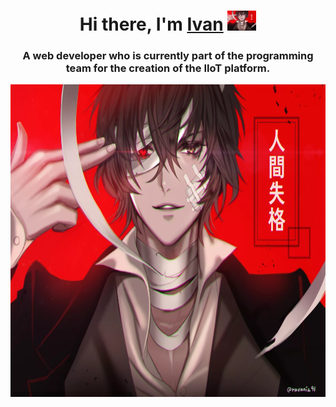 
<h1 align="center">Hi there, I'm <a href="https://t.me/DazaiVan" target="_blank">Ivan</a> 
<img src="https://github.com/DazaiOsamu2111/DazaiOsamu2111/blob/main/DazaiOsamu.jpg" height="32"/></h1>
<h3 align="center">A web developer who is currently part of the programming team for the creation of the IIoT platform.</h3>
<img  src="https://github.com/DazaiOsamu2111/DazaiOsamu2111/blob/main/DazaiOsamu.jpg" height="500" align="center"/></h1>
<!--
**DazaiOsamu2111/DazaiOsamu2111** is a ✨ _special_ ✨ repository because its `README.md` (this file) appears on your GitHub profile.

Here are some ideas to get you started:

- 🔭 I’m currently working on ...
- 🌱 I’m currently learning ...
- 👯 I’m looking to collaborate on ...
- 🤔 I’m looking for help with ...
- 💬 Ask me about ...
- 📫 How to reach me: ...
- 😄 Pronouns: ...
- ⚡ Fun fact: ...
-->
